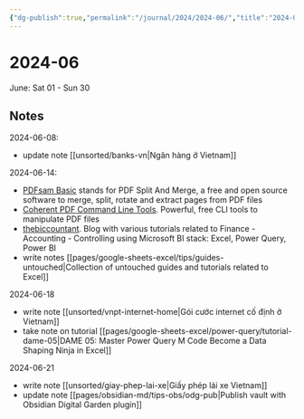```yaml
---
{"dg-publish":true,"permalink":"/journal/2024/2024-06/","title":"2024-06","created":"2024-06-08T16:13:53+07:00","updated":"2024-06-24T10:46:17+07:00"}
---
```


# 2024-06

June: Sat 01 - Sun 30

## Notes

2024-06-08:
- update note [[unsorted/banks-vn\|Ngân hàng ở Vietnam]]

2024-06-14:
- [PDFsam Basic](https://pdfsam.org/download-pdfsam-basic/) stands for PDF Split And Merge, a free and open source software to merge, split, rotate and extract pages from PDF files
- [Coherent PDF Command Line Tools](https://community.coherentpdf.com/). Powerful, free CLI tools to manipulate PDF files
- [thebiccountant](https://www.thebiccountant.com/). Blog with various tutorials related to Finance - Accounting - Controlling using Microsoft BI stack: Excel, Power Query, Power BI
- write notes [[pages/google-sheets-excel/tips/guides-untouched\|Collection of untouched guides and tutorials related to Excel]]

2024-06-18
- write note [[unsorted/vnpt-internet-home\|Gói cước internet cố định ở Vietnam]]
- take note on tutorial [[pages/google-sheets-excel/power-query/tutorial-dame-05\|DAME 05: Master Power Query M Code Become a Data Shaping Ninja in Excel]]

2024-06-21
- write note [[unsorted/giay-phep-lai-xe\|Giấy phép lái xe Vietnam]]
- update note [[pages/obsidian-md/tips-obs/odg-pub\|Publish vault with Obsidian Digital Garden plugin]]